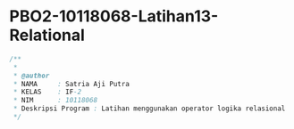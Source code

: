 # PBO2-10118068-Latihan13-Relational
```java
/**
 *
 * @author
 * NAMA     : Satria Aji Putra
 * KELAS    : IF-2
 * NIM      : 10118068
 * Deskripsi Program : Latihan menggunakan operator logika relasional
 */
 ```
